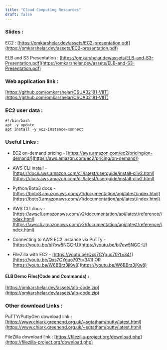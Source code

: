 ```yaml
---
title: "Cloud Computing Resources"
draft: false
---
```


### Slides :
EC2 : [https://omkarshelar.dev/assets/EC2-presentation.pdf](https://omkarshelar.dev/assets/EC2-presentation.pdf)

ELB and S3 Presentation : [https://omkarshelar.dev/assets/ELB-and-S3-Presentation.pdf](https://omkarshelar.dev/assets/ELB-and-S3-Presentation.pdf)

### Web application link :
[https://github.com/omkarshelar/CSUA32181-VIIT](https://github.com/omkarshelar/CSUA32181-VIIT)

### EC2 user data :
```shell
#!/bin/bash
apt -y update
apt install -y ec2-instance-connect
```

### Useful Links :
- EC2 on-demand pricing - [https://aws.amazon.com/ec2/pricing/on-demand/](https://aws.amazon.com/ec2/pricing/on-demand/)

- AWS CLI install - [https://docs.aws.amazon.com/cli/latest/userguide/install-cliv2.html](https://docs.aws.amazon.com/cli/latest/userguide/install-cliv2.html)
- Python/Boto3 docs - [https://boto3.amazonaws.com/v1/documentation/api/latest/index.html](https://boto3.amazonaws.com/v1/documentation/api/latest/index.html)

- AWS CLI docs - [https://awscli.amazonaws.com/v2/documentation/api/latest/reference/index.html](https://awscli.amazonaws.com/v2/documentation/api/latest/reference/index.html)

- Connecting to AWS EC2 instance via PuTTy - [https://youtu.be/bi7ow5NGC-U](https://youtu.be/bi7ow5NGC-U)
- FileZilla with EC2 - [https://youtu.be/Qxs7CYguo70?t=341](https://youtu.be/Qxs7CYguo70?t=341) OR [https://youtu.be/W6BBrz3jKw8](https://youtu.be/W6BBrz3jKw8)

#### ELB Demo Files(Code and Commands) :
[https://omkarshelar.dev/assets/alb-code.zip](https://omkarshelar.dev/assets/alb-code.zip)

### Other download Links :
PuTTY/PuttyGen download link : [https://www.chiark.greenend.org.uk/~sgtatham/putty/latest.html](https://www.chiark.greenend.org.uk/~sgtatham/putty/latest.html)

FileZilla download link : [https://filezilla-project.org/download.php](https://filezilla-project.org/download.php)